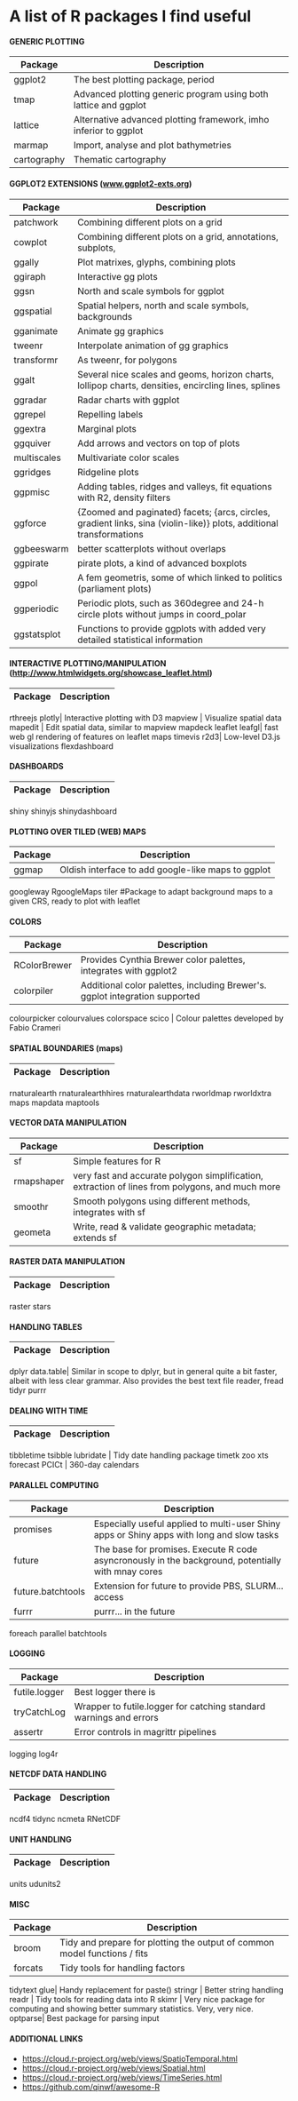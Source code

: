 # A list of R packages I find useful

#### GENERIC PLOTTING
Package | Description
------- | --------
ggplot2 | The best plotting package, period
tmap | Advanced plotting generic program using both lattice and ggplot
lattice | Alternative advanced plotting framework, imho inferior to ggplot
marmap | Import, analyse and plot bathymetries
cartography | Thematic cartography

#### GGPLOT2 EXTENSIONS (www.ggplot2-exts.org)
Package | Description
------- | --------
patchwork | Combining different plots on a grid
cowplot | Combining different plots on a grid, annotations, subplots,
ggally| Plot matrixes, glyphs, combining plots
ggiraph | Interactive gg plots
ggsn| North and scale symbols for ggplot
ggspatial | Spatial helpers, north and scale symbols, backgrounds
gganimate | Animate gg graphics
tweenr| Interpolate animation of gg graphics
transformr| As tweenr, for polygons
ggalt | Several nice scales and geoms, horizon charts, lollipop charts, densities, encircling lines, splines
ggradar | Radar charts with ggplot
ggrepel | Repelling labels
ggextra | Marginal plots
ggquiver| Add arrows and vectors on top of plots
multiscales | Multivariate color scales
ggridges| Ridgeline plots
ggpmisc | Adding tables, ridges and valleys, fit equations with R2, density filters
ggforce | {Zoomed and paginated} facets; {arcs, circles, gradient links, sina (violin-like)} plots, additional transformations
ggbeeswarm| better scatterplots without overlaps
ggpirate| pirate plots, a kind of advanced boxplots
ggpol | A fem geometris, some of which linked to politics (parliament plots)
ggperiodic| Periodic plots, such as 360degree and 24-h circle plots without jumps in coord_polar
ggstatsplot | Functions to provide ggplots with added very detailed statistical information

#### INTERACTIVE PLOTTING/MANIPULATION (http://www.htmlwidgets.org/showcase_leaflet.html)
Package | Description
------- | --------
rthreejs
plotly| Interactive plotting with D3
mapview | Visualize spatial data
mapedit | Edit spatial data, similar to mapview
mapdeck
leaflet
leafgl| fast web gl rendering of features on leaflet maps
timevis
r2d3| Low-level D3.js visualizations
flexdashboard

#### DASHBOARDS
Package | Description
------- | --------
shiny
shinyjs
shinydashboard

#### PLOTTING OVER TILED (WEB) MAPS
Package | Description
------- | --------
ggmap| Oldish interface to add google-like maps to ggplot
googleway
RgoogleMaps
tiler #Package to adapt background maps to a given CRS, ready to plot with leaflet

#### COLORS
Package | Description
------- | --------
RColorBrewer| Provides Cynthia Brewer color palettes, integrates with ggplot2
colorpiler| Additional color palettes, including Brewer's. ggplot integration supported
colourpicker
colourvalues
colorspace
scico | Colour palettes developed by Fabio Crameri

#### SPATIAL BOUNDARIES (maps)
Package | Description
------- | --------
rnaturalearth
rnaturalearthhires
rnaturalearthdata
rworldmap
rworldxtra
maps
mapdata
maptools

#### VECTOR DATA MANIPULATION
Package | Description
------- | --------
sf| Simple features for R
rmapshaper| very fast and accurate polygon simplification, extraction of lines from polygons, and much more
smoothr | Smooth polygons using different methods, integrates with sf
geometa | Write, read & validate geographic metadata; extends sf

#### RASTER DATA MANIPULATION
Package | Description
------- | --------
raster
stars

#### HANDLING TABLES
Package | Description
------- | --------
dplyr
data.table| Similar in scope to dplyr, but in general quite a bit faster, albeit with less clear grammar. Also provides the best text file reader, fread
tidyr
purrr

#### DEALING WITH TIME
Package | Description
------- | --------
tibbletime
tsibble
lubridate | Tidy date handling package
timetk
zoo
xts
forecast
PCICt | 360-day calendars

#### PARALLEL COMPUTING
Package | Description
------- | --------
promises | Especially useful applied to multi-user Shiny apps or Shiny apps with long and slow tasks
future | The base for promises. Execute R code asyncronously in the background, potentially with mnay cores
future.batchtools| Extension for future to provide PBS, SLURM... access
furrr| purrr... in the future
foreach
parallel
batchtools

#### LOGGING
Package | Description
------- | --------
futile.logger| Best logger there is
tryCatchLog| Wrapper to futile.logger for catching standard warnings and errors
assertr| Error controls in magrittr pipelines
logging
log4r

#### NETCDF DATA HANDLING
Package | Description
------- | --------
ncdf4
tidync
ncmeta
RNetCDF

#### UNIT HANDLING
Package | Description
------- | --------
units
udunits2

#### MISC
Package | Description
------- | --------
broom | Tidy and prepare for plotting the output of common model functions / fits
forcats | Tidy tools for handling factors
tidytext
glue| Handy replacement for paste()
stringr | Better string handling
readr | Tidy tools for reading data into R
skimr | Very nice package for computing and showing better summary statistics. Very, very nice.
optparse| Best package for parsing input

#### ADDITIONAL LINKS
- https://cloud.r-project.org/web/views/SpatioTemporal.html
- https://cloud.r-project.org/web/views/Spatial.html
- https://cloud.r-project.org/web/views/TimeSeries.html
- https://github.com/qinwf/awesome-R
